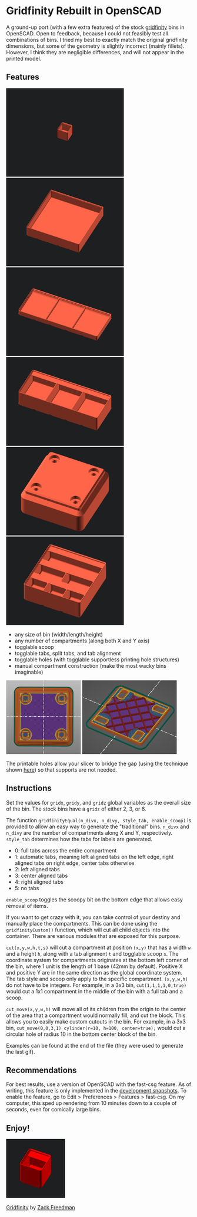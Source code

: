 # Gridfinity Rebuilt in OpenSCAD 

A ground-up port (with a few extra features) of the stock [gridfinity](https://www.youtube.com/watch?v=ra_9zU-mnl8) bins in OpenSCAD. Open to feedback, because I could not feasibly test all combinations of bins. I tried my best to exactly match the original gridfinity dimensions, but some of the geometry is slightly incorrect (mainly fillets). However, I think they are negligible differences, and will not appear in the printed model. 

## Features

[<img src="./images/base_dimension.gif" width="320">]()
[<img src="./images/compartment_dimension.gif" width="320">]()
[<img src="./images/height_dimension.gif" width="320">]()
[<img src="./images/tab_dimension.gif" width="320">]()
[<img src="./images/holes_dimension.gif" width="320">]()
[<img src="./images/custom_dimension.gif" width="320">]()

- any size of bin (width/length/height)
- any number of compartments (along both X and Y axis)
- togglable scoop
- togglable tabs, split tabs, and tab alignment
- togglable holes (with togglable supportless printing hole structures)
- manual compartment construction (make the most wacky bins imaginable)

[<img src="./images/slicer_holes.png" height="200">]()
[<img src="./images/slicer_holes_top.png" height="200">]()

The printable holes allow your slicer to bridge the gap (using the technique shown [here](https://www.youtube.com/watch?v=W8FbHTcB05w)) so that supports are not needed.

## Instructions

Set the values for `gridx`, `gridy`, and `gridz` global variables as the overall size of the bin. The stock bins have a `gridz` of either 2, 3, or 6. 

The function `gridfinityEqual(n_divx, n_divy, style_tab, enable_scoop)` is provided to allow an easy way to generate the "traditional" bins. `n_divx` and `n_divy` are the number of compartments along X and Y, respectively. `style_tab` determines how the tabs for labels are generated. 
- 0: full tabs across the entire compartment
- 1: automatic tabs, meaning left aligned tabs on the left edge, right aligned tabs on right edge, center tabs otherwise
- 2: left aligned tabs
- 3: center aligned tabs
- 4: right aligned tabs
- 5: no tabs

`enable_scoop` toggles the scoopy bit on the bottom edge that allows easy removal of items. 

If you want to get crazy with it, you can take control of your destiny and manually place the compartments. This can be done using the `gridfinityCustom()` function, which will cut all child objects into the container. There are various modules that are exposed for this purpose. 

`cut(x,y,w,h,t,s)` will cut a compartment at position `(x,y)` that has a width `w` and a height `h`, along with a tab alignment `t` and togglable scoop `s`. The coordinate system for compartments originates at the bottom left corner of the bin, where 1 unit is the length of 1 base (42mm by default). Positive X and positive Y are in the same direction as the global coordinate system. The tab style and scoop only apply to the specific compartment. `(x,y,w,h)` do not have to be integers. For example, in a 3x3 bin, `cut(1,1,1,1,0,true)` would cut a 1x1 compartment in the middle of the bin with a full tab and a scoop. 

`cut_move(x,y,w,h)` will move all of its children from the origin to the center of the area that a compartment would normally fill, and cut the block. This allows you to easily make custom cutouts in the bin. For example, in a 3x3 bin, `cut_move(0,0,3,1) cylinder(r=10, h=100, center=true);` would cut a circular hole of radius 10 in the bottom center block of the bin. 

Examples can be found at the end of the file (they were used to generate the last gif). 

## Recommendations
For best results, use a version of OpenSCAD with the fast-csg feature. As of writing, this feature is only implemented in the [development snapshots](https://openscad.org/downloads.html). To enable the feature, go to Edit > Preferences > Features > fast-csg. On my computer, this sped up rendering from 10 minutes down to a couple of seconds, even for comically large bins.  

## Enjoy!

[<img src="./images/spin.gif" width="160">]()

[Gridfinity](https://www.youtube.com/watch?v=ra_9zU-mnl8) by [Zack Freedman](https://www.youtube.com/c/ZackFreedman/about)
